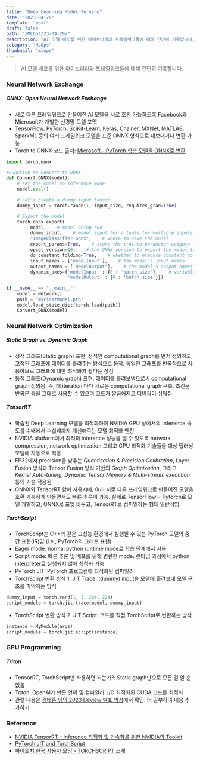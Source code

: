 ```yaml
---
title: "Deep Learning Model Serving"
date: "2023-04-29"
template: "post"
draft: false
path: "/MLOps/23-04-29/"
description: "AI 모델 배포를 위한 라이브러리와 프레임워크들에 대해 간단히 기록합니다. ONNX: Open Neural Network Exchange. 서로 다른 프레임워크로 만들어진 AI 모델을 서로 호환 가능하도록 Facebook과 Microsoft가 개발한 신경망 모델 포맷. TensorFlow, PyTorch, ..."
category: "MLOps"
thumbnail: "mlops"
---
```


> AI 모델 배포를 위한 라이브러리와 프레임워크들에 대해 간단히 기록합니다.

### Neural Network Exchange

##### ONNX: Open Neural Network Exchange

- 서로 다른 프레임워크로 만들어진 AI 모델을 서로 호환 가능하도록 Facebook과 Microsoft가 개발한 신경망 모델 포맷
- TensorFlow, PyTorch, SciKit-Learn, Keras, Chainer, MXNet, MATLAB, SparkML 등의 여러 프레임워크 모델을 표준 ONNX 형식으로 내보내거나 변환 가능
- Torch to ONNX 코드 출처: [Microsoft - PyTorch 학습 모델을 ONNX로 변환](https://learn.microsoft.com/ko-kr/windows/ai/windows-ml/tutorials/pytorch-convert-model)

```python
import torch.onnx 

#Function to Convert to ONNX 
def Convert_ONNX(model): 
    # set the model to inference mode 
    model.eval() 

    # Let's create a dummy input tensor  
    dummy_input = torch.randn(1, input_size, requires_grad=True)  

    # Export the model   
    torch.onnx.export(
         model,    # model being run 
         dummy_input,    # model input (or a tuple for multiple inputs) 
         "ImageClassifier.onnx",    # where to save the model  
         export_params=True,    # store the trained parameter weights inside the model file 
         opset_version=10,    # the ONNX version to export the model to 
         do_constant_folding=True,    # whether to execute constant folding for optimization 
         input_names = ['modelInput'],    # the model's input names 
         output_names = ['modelOutput'],    # the model's output names 
         dynamic_axes={'modelInput' : {0 : 'batch_size'},    # variable length axes 
                       'modelOutput' : {0 : 'batch_size'}}) 

if __name__ == "__main__": 
    model = Network() 
    path = "myFirstModel.pth" 
    model.load_state_dict(torch.load(path)) 
    Convert_ONNX(model) 
```

### Neural Network Optimization

##### Static Graph vs. Dynamic Graph

- 정적 그래프(Static graph) 표현: 정적인 computational graph를 먼저 정의하고, 고정된 그래프에 데이터를 흘려주는 방식으로 동작. 동일한 그래프를 반복적으로 사용하므로 그래프에 대한 최적화가 쉽다는 장점
- 동적 그래프(Dynamic graph) 표현: 데이터를 흘려보냄으로써 computational graph 정의됨. 즉, 매 iteration 마다 새로운 computational graph 구축. 조건문 반복문 등을 그대로 사용할 수 있으며 코드가 깔끔해지고 디버깅이 쉬워짐

##### TensorRT

- 학습된 Deep Learning 모델을 최적화하여 NVIDIA GPU 상에서의 Inference 속도를 수배에서 수십배까지 개선해주는 모델 최적화 엔진
- NVIDIA platform에서 최적의 inference 성능을 낼 수 있도록 network compression, network optimization 그리고 GPU 최적화 기술들을 대상 딥러닝 모델에 자동으로 적용
- FP32에서 precision을 낮추는 *Quantization & Precision Calibration*, Layer Fusion 방식과 Tensor Fusion 방식 기반의 *Graph Optimization*, 그리고 *Kernel Auto-tuning, Dynamic Tensor Memory & Multi-stream execution* 등의 기술 적용됨
- ONNX와 TensorRT 함께 사용시에, 여러 서로 다른 프레임워크로 만들어진 모델을 호환 가능하게 만들면서도 빠른 추론이 가능. 실제로 TensorFlow나 Pytorch로 모델 개발하고, ONNX로 포멧 바꾸고, TensorRT로 컴파일하는 형태 일반적임

##### TorchScript

- TorchScript는 C++와 같은 고성능 환경에서 실행될 수 있는 PyTorch 모델의 중간 표현(IR)임 (i.e., PyTorch의 그래프 표현)
- Eager mode: normal python runtime mode로 학습 단계에서 사용
- Script mode: 빠른 추론 및 배포를 위해 변환한 mode. 런타임 과정에서 python interpreter로 실행되지 않아 최적화 가능
- PyTorch JIT: PyTorch 프로그램에 최적화된 컴파일러
- TorchScript 변환 방식 1. JIT Trace: (dummy) input을 모델에 흘려보내 모델 구조를 파악하는 방식

```python
dummy_input = torch.rand(1, 3, 224, 224)
script_module = torch.jit.trace(model, dummy_input)
```

- TorchScript 변환 방식 2. JIT Script: 코드를 직접 TorchScript로 변환하는 방식

```python
instance = MyModule(args)
script_module = torch.jit.script(instance)
```

### GPU Programming

##### Triton

- TensorRT, TorchScript만 사용하면 되는가?: Static graph만으로 모든 걸 알 순 없음
- Triton: OpenAI가 만든 언어 및 컴파일러. I/O 최적화된 CUDA 코드를 최적화
- 관련 내용은 [김태훈 님의 2023 Deview 발표 영상](https://www.youtube.com/watch?v=Se62pRpk9A0)에서 확인. 더 공부하여 내용 추가하기

### Reference

- [NVIDIA TensorRT – Inference 최적화 및 가속화를 위한 NVIDIA의 Toolkit](https://developer.nvidia.com/ko-kr/blog/nvidia-tensorrt-inference-최적화-및-가속화를-위한-nvidia의-toolkit/)
- [PyTorch JIT and TorchScript](https://towardsdatascience.com/pytorch-jit-and-torchscript-c2a77bac0fff)
- [파이토치 한국 사용자 모임 - TORCHSCRIPT 소개](https://tutorials.pytorch.kr/beginner/Intro_to_TorchScript_tutorial.html)

